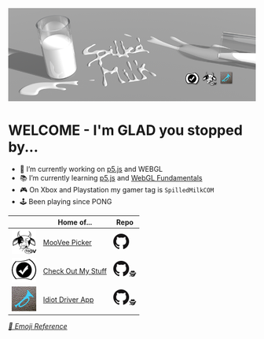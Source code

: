 <img alt="Spilled Milk Logo" src="https://github.com/SpilledMilkCOM/SpilledMilkCOM/blob/master/images/Spilled%20Milk%20Twitter%20Banner.png?raw=true"/>

# WELCOME - I'm **GLAD** you stopped by...

* 🔧 I’m currently working on [p5.js](https://p5js.org) and WEBGL
* 📚 I’m currently learning [p5.js](https://p5js.org) and [WebGL Fundamentals](https://webglfundamentals.org/)
* 🎮 On Xbox and Playstation my gamer tag is `SpilledMilkCOM`
* 🕹️ Been playing since PONG

|     | Home of... | Repo |
|-----|------------|--|
| <img alt="Check Out My Stuff Logo" src="https://github.com/SpilledMilkCOM/SpilledMilkCOM/blob/master/images/Moovee%20Picker%20Cow128x128.png?raw=true" width="50px" /> | [MooVee Picker](https://mooveepicker.com/) | <img alt="GitHub Logo" src="https://github.com/SpilledMilkCOM/SpilledMilkCOM/blob/master/images/GitHub-Mark-32px.png?raw=true" /> |
| <img alt="Check Out My Stuff Logo" src="https://github.com/SpilledMilkCOM/SpilledMilkCOM/blob/master/images/CheckOutMyStuffLogo50x50.png?raw=true" width="50px" /> | [Check Out My Stuff](https://checkoutmystuff.net/) | <img alt="GitHub Logo" src="https://github.com/SpilledMilkCOM/SpilledMilkCOM/blob/master/images/GitHub-Mark-32px.png?raw=true" />🕵️ |
| <img alt="Idiot Driver Logo" src="https://github.com/SpilledMilkCOM/SpilledMilkCOM/blob/master/images/IdiotDriver.png?raw=true" width="50px" />| [Idiot Driver App](https://twitter.com/IdiotDriverApp) | <img alt="GitHub Logo" src="https://github.com/SpilledMilkCOM/SpilledMilkCOM/blob/master/images/GitHub-Mark-32px.png?raw=true" />🕵️ |


*[📖 Emoji Reference](https://emojipedia.org/)*
<!--
**SpilledMilkCOM/SpilledMilkCOM** is a ✨ _special_ ✨ repository because its `README.md` (this file) appears on your GitHub profile.
-->
